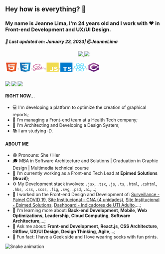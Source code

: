 <!--
**JeanneLima/JeanneLima** is a ✨ _special_ ✨ repository because its `README.md` (this file) appears on your GitHub profile.

Here are some ideas to get you started:

- 🔭 I’m currently working on ...
- 🌱 I’m currently learning ...
- 👯 I’m looking to collaborate on ...
- 🤔 I’m looking for help with ...
- 💬 Ask me about ...
- 📫 How to reach me: ...
- 😄 Pronouns: ...
- ⚡ Fun fact: ...
-->

## Hey how is everything? 👋
### My name is Jeanne Lima, I'm 24 years old and I work with ❤️ in Front-end Development and UX/UI Design.
##### 📅 Last updated on: January 23, 2023| @JeanneLima

<!--
Dashboards personalizados
-->

<div align="center">
  <a href="https://github.com/JeanneLima">
  <img height="180em" src="https://github-readme-stats.vercel.app/api?username=JeanneLima&show_icons=true&theme=dracula&include_all_commits=true&count_private=true"/>
  <img height="180em" src="https://github-readme-stats.vercel.app/api/top-langs/?username=JeanneLima&layout=compact&langs_count=7&theme=dracula"/>
</div>
<div style="display: inline_block"><br>
    <img align="center" alt="JeanneLima-HTML" height="30" width="40" src="https://raw.githubusercontent.com/devicons/devicon/master/icons/html5/html5-original.svg">
  <img align="center" alt="JeanneLima-CSS" height="30" width="40" src="https://raw.githubusercontent.com/devicons/devicon/master/icons/css3/css3-original.svg">
  <img align="center" alt="JeanneLima-Sass" height="30" width="40" src="https://raw.githubusercontent.com/devicons/devicon/master/icons/sass/sass-original.svg">
  <img align="center" alt="JeanneLima-Js" height="30" width="40" src="https://raw.githubusercontent.com/devicons/devicon/master/icons/javascript/javascript-plain.svg">
  <img align="center" alt="JeanneLima-Ts" height="30" width="40" src="https://raw.githubusercontent.com/devicons/devicon/master/icons/typescript/typescript-plain.svg">
  <img align="center" alt="JeanneLima-React" height="30" width="40" src="https://raw.githubusercontent.com/devicons/devicon/master/icons/react/react-original.svg">
  <img align="center" alt="JeanneLima-Csharp" height="30" width="40" src="https://raw.githubusercontent.com/devicons/devicon/master/icons/csharp/csharp-original.svg">
  <!-- <img align="right" alt="JeanneLima-pic" height="150" style="border-radius:50px;" src="https://drive.google.com/file/d/1GZ16moH6pfRvtSb9RwWvLPa5ZPdcmn1z/view?usp=sharing"> -->
</div>
  
  ##
 
<div> 
  <a href="https://www.behance.net/jeannelimac442/" target="_blank"><img src="https://img.shields.io/badge/Behance-0000FF?style=for-the-badge&logo=behance&logoColor=white" target="_blank"></a>
  <a href = "mailto:jeannelima.profissional@gmail.com"><img src="https://img.shields.io/badge/-Gmail-%23333?style=for-the-badge&logo=gmail&logoColor=white" target="_blank"></a>
  <a href="https://www.linkedin.com/in/jeannecslima/" target="_blank"><img src="https://img.shields.io/badge/-LinkedIn-%230077B5?style=for-the-badge&logo=linkedin&logoColor=white" target="_blank"></a>  
</div>


#### RIGHT NOW...

- 💻 I'm developing a platform to optimize the creation of graphical reports;
- 💪 I'm managing a Front-end team at a Health Tech company;
- 💅 I'm Architecting and Developing a Design System;
- 📚 I am studying :D.

#### ABOUT ME
- 😄 Pronouns: She / Her
- 🎓 MBA in Software Architecture and Solutions | Graduation in Graphic Design | Multimedia technical course
- 🏢 I’m currently working as a Front-end Tech Lead at **Epimed Solutions (Brazil)**;
- ⚙️ My Development stack involves: `.jsx`, `.tsx`, `.js`, `.ts`, `.html`, `.cshtml`, `.hbs`, `.css`, `.scss`, `.fig`, `.svg`, `.psd`, `.ai`,...;
- 🔨 I worked on the Front-end Design and Development of: [Surveillance - Painel COVID 19](https://www.youtube.com/watch?v=Db1u-3RShmI), [Site Institucional - CNA (4 unidades)](https://www.behance.net/gallery/121869253/Site-Institucional-CNA-2020), [Site Institucional - Epimed Solutions](https://www.epimedsolutions.com/), [Dashboard - Indicadores de UTI Adulto](https://www.youtube.com/watch?v=ZriRPYV-az4),...;
- 🌱 I'm learning more about: **Back-end Development**, **Mobile**, **Web Optimizations**, **Leadership**, **Cloud Computing**, **Software Architecture**,...;
- 💬 Ask me about: **Front-end Development**, **React.js**, **CSS Architecture**, **Gitflow**, **UX/UI Design**, **Design Thinking**, **Agile**,...;
- 💎 Fun fact: I have a Geek side and I love wearing socks with fun prints.
 
<!-- Animação dos commits -->
![Snake animation](https://github.com/JeanneLima/JeanneLima/blob/output/github-contribution-grid-snake.svg)
